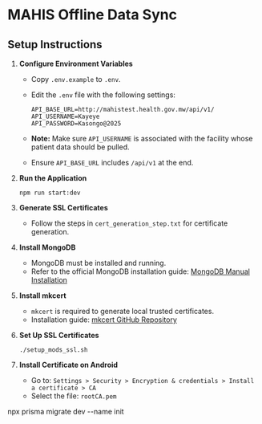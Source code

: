# MAHIS Offline Data Sync

## Setup Instructions

1. **Configure Environment Variables**

   - Copy `.env.example` to `.env`.
   - Edit the `.env` file with the following settings:

     ```
     API_BASE_URL=http://mahistest.health.gov.mw/api/v1/
     API_USERNAME=Kayeye
     API_PASSWORD=Kasongo@2025
     ```

   - **Note:** Make sure `API_USERNAME` is associated with the facility whose patient data should be pulled.
   - Ensure `API_BASE_URL` includes `/api/v1` at the end.

2. **Run the Application**

   ```
   npm run start:dev
   ```

3. **Generate SSL Certificates**

   - Follow the steps in `cert_generation_step.txt` for certificate generation.

4. **Install MongoDB**

   - MongoDB must be installed and running.
   - Refer to the official MongoDB installation guide:
     [MongoDB Manual Installation](https://www.mongodb.com/docs/manual/installation/)

5. **Install mkcert**

   - `mkcert` is required to generate local trusted certificates.
   - Installation guide:
     [mkcert GitHub Repository](https://github.com/FiloSottile/mkcert)

6. **Set Up SSL Certificates**

   ```
   ./setup_mods_ssl.sh
   ```

7. **Install Certificate on Android**

   - Go to:
     `Settings > Security > Encryption & credentials > Install a certificate > CA`
   - Select the file: `rootCA.pem`


npx prisma migrate dev --name init